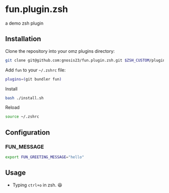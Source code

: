 # fun.plugin.zsh

a demo zsh plugin

## Installation

Clone the repository into your omz plugins directory:

```bash
git clone git@github.com:gnosis23/fun.plugin.zsh.git $ZSH_CUSTOM/plugins/fun
```

Add `fun` to your `~/.zshrc` file:

```bash
plugins=(git bundler fun)
```

Install

```bash
bash ./install.sh
```

Reload

```bash
source ~/.zshrc
```

## Configuration

### FUN_MESSAGE
```bash
export FUN_GREETING_MESSAGE="hello"
```

## Usage

- Typing `ctrl+o` in zsh. 😆
